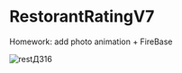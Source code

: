 # RestorantRatingV7

Homework: add photo animation + FireBase

![restДЗ16](https://user-images.githubusercontent.com/30910230/63039833-d6ed6a00-becc-11e9-9142-aa5b2bc7f723.gif)
